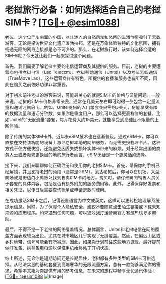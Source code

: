 # 老挝旅行必备：如何选择适合自己的老挝SIM卡？[[TG💪+ @esim1088](https://t.me/s/esim1088)]

老挝，这个位于东南亚的小国，以其迷人的自然风光和悠闲的生活节奏吸引了无数游客。无论是探访世界文化遗产琅勃拉邦，还是在万象体验独特的文化氛围，拥有畅通无阻的网络连接都是必不可少的。那么，在老挝旅行时，该如何选择合适的SIM卡呢？今天就让我们一起来探讨这个问题。

首先，我们需要了解老挝主要的电信运营商及其提供的服务。目前，老挝的主要运营商包括老挝电信（Lao Telecom）、老挝移动通信（Unitel）以及老挝无线通信（TrueMove Lao）。这些运营商各有特色，所提供的套餐和服务也有所不同，因此在购买之前做好功课非常重要。

对于初次前往老挝的游客来说，可能最关心的就是SIM卡的价格与流量问题。一般来说，老挝的SIM卡价格非常亲民，通常在几美元左右即可购得一张包含一定量流量和通话时间的卡。例如，Unitel提供的入门级套餐只需约3美元，便能享受有限的数据流量和通话分钟数。如果你是重度用户，那么可以选择更高档位的套餐，比如Unitel的“无限流量”套餐，每月花费大约15美元，就能享受到高速且不限量的上网体验。

除了传统的实体SIM卡外，近年来eSIM技术也在逐渐普及。通过eSIM卡，你可以直接在支持该功能的设备上激活老挝本地的网络服务，而无需更换物理卡片。这种方式不仅方便快捷，还能避免因丢失或损坏实体卡带来的麻烦。对于经常出国的商务人士或者频繁更换目的地的旅行者而言，eSIM无疑是一个更灵活的选择。

接下来，我们来聊聊如何正确注册和使用你的老挝SIM卡。首先，确保你的手机已经解锁，并且支持老挝的频段（通常是GSM）。到达老挝后，你可以在机场、大型商场或是街边的小摊贩处找到售卖SIM卡的地方。购买时，请仔细询问销售人员关于套餐的具体内容，包括是否有额外附加的服务费用等。此外，记得保存好发票和相关凭证，以便日后需要查询账单或申请退款时使用。

在成功激活SIM卡之后，记得设置语言为中文或英文，这样可以更轻松地理解系统提示信息。同时，为了保障个人隐私安全，建议不要随意点击陌生链接或下载未知来源的应用程序。如果遇到任何问题，可以通过拨打运营商官方客服热线寻求帮助。

最后，不得不提一下老挝的网络覆盖情况。总体而言，Unitel和老挝电信在网络覆盖方面表现较为出色，尤其在城市地区几乎实现了无缝覆盖。然而，在偏远山区或乡村地带，信号可能会有所减弱。因此，如果你计划前往这些地方游玩，最好提前做好准备，携带备用电源以保证手机始终处于开机状态。

综上所述，无论你是短期访问还是长期居住，老挝都有多种类型的SIM卡可供选择。从经济实惠的基础套餐到高端奢华的无限流量方案，总有一款能够满足你的需求。希望本文能为你提供有用的参考信息，在未来的旅程中畅享无忧通讯体验！[[TG💪+ @esim1088](https://t.me/s/esim1088) ![Image](https://i.postimg.cc/4NQfJmqS/Snipaste-2025-05-13-00-14-12.png)]